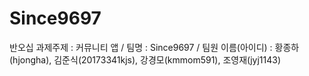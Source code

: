 # Since9697
반오십
과제주제 : 커뮤니티 앱 / 팀명 : Since9697 / 팀원 이름(아이디) : 황종하(hjongha), 김준식(20173341kjs), 강경모(kmmom591), 조영재(jyj1143)
